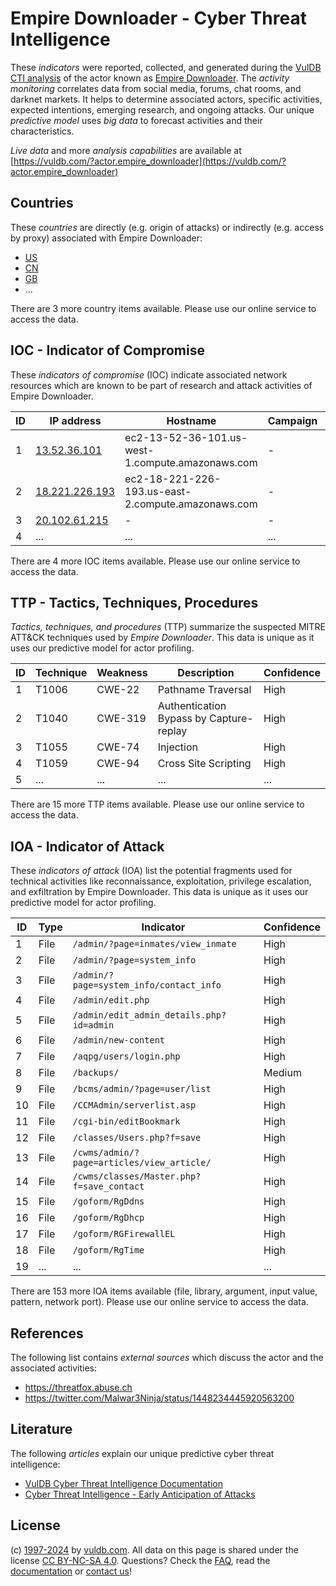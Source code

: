 # Empire Downloader - Cyber Threat Intelligence

These _indicators_ were reported, collected, and generated during the [VulDB CTI analysis](https://vuldb.com/?kb.cti) of the actor known as [Empire Downloader](https://vuldb.com/?actor.empire_downloader). The _activity monitoring_ correlates data from social media, forums, chat rooms, and darknet markets. It helps to determine associated actors, specific activities, expected intentions, emerging research, and ongoing attacks. Our unique _predictive model_ uses _big data_ to forecast activities and their characteristics.

_Live data_ and more _analysis capabilities_ are available at [https://vuldb.com/?actor.empire_downloader](https://vuldb.com/?actor.empire_downloader)

## Countries

These _countries_ are directly (e.g. origin of attacks) or indirectly (e.g. access by proxy) associated with Empire Downloader:

* [US](https://vuldb.com/?country.us)
* [CN](https://vuldb.com/?country.cn)
* [GB](https://vuldb.com/?country.gb)
* ...

There are 3 more country items available. Please use our online service to access the data.

## IOC - Indicator of Compromise

These _indicators of compromise_ (IOC) indicate associated network resources which are known to be part of research and attack activities of Empire Downloader.

ID | IP address | Hostname | Campaign | Confidence
-- | ---------- | -------- | -------- | ----------
1 | [13.52.36.101](https://vuldb.com/?ip.13.52.36.101) | ec2-13-52-36-101.us-west-1.compute.amazonaws.com | - | Medium
2 | [18.221.226.193](https://vuldb.com/?ip.18.221.226.193) | ec2-18-221-226-193.us-east-2.compute.amazonaws.com | - | Medium
3 | [20.102.61.215](https://vuldb.com/?ip.20.102.61.215) | - | - | High
4 | ... | ... | ... | ...

There are 4 more IOC items available. Please use our online service to access the data.

## TTP - Tactics, Techniques, Procedures

_Tactics, techniques, and procedures_ (TTP) summarize the suspected MITRE ATT&CK techniques used by _Empire Downloader_. This data is unique as it uses our predictive model for actor profiling.

ID | Technique | Weakness | Description | Confidence
-- | --------- | -------- | ----------- | ----------
1 | T1006 | CWE-22 | Pathname Traversal | High
2 | T1040 | CWE-319 | Authentication Bypass by Capture-replay | High
3 | T1055 | CWE-74 | Injection | High
4 | T1059 | CWE-94 | Cross Site Scripting | High
5 | ... | ... | ... | ...

There are 15 more TTP items available. Please use our online service to access the data.

## IOA - Indicator of Attack

These _indicators of attack_ (IOA) list the potential fragments used for technical activities like reconnaissance, exploitation, privilege escalation, and exfiltration by Empire Downloader. This data is unique as it uses our predictive model for actor profiling.

ID | Type | Indicator | Confidence
-- | ---- | --------- | ----------
1 | File | `/admin/?page=inmates/view_inmate` | High
2 | File | `/admin/?page=system_info` | High
3 | File | `/admin/?page=system_info/contact_info` | High
4 | File | `/admin/edit.php` | High
5 | File | `/admin/edit_admin_details.php?id=admin` | High
6 | File | `/admin/new-content` | High
7 | File | `/aqpg/users/login.php` | High
8 | File | `/backups/` | Medium
9 | File | `/bcms/admin/?page=user/list` | High
10 | File | `/CCMAdmin/serverlist.asp` | High
11 | File | `/cgi-bin/editBookmark` | High
12 | File | `/classes/Users.php?f=save` | High
13 | File | `/cwms/admin/?page=articles/view_article/` | High
14 | File | `/cwms/classes/Master.php?f=save_contact` | High
15 | File | `/goform/RgDdns` | High
16 | File | `/goform/RgDhcp` | High
17 | File | `/goform/RGFirewallEL` | High
18 | File | `/goform/RgTime` | High
19 | ... | ... | ...

There are 153 more IOA items available (file, library, argument, input value, pattern, network port). Please use our online service to access the data.

## References

The following list contains _external sources_ which discuss the actor and the associated activities:

* https://threatfox.abuse.ch
* https://twitter.com/Malwar3Ninja/status/1448234445920563200

## Literature

The following _articles_ explain our unique predictive cyber threat intelligence:

* [VulDB Cyber Threat Intelligence Documentation](https://vuldb.com/?kb.cti)
* [Cyber Threat Intelligence - Early Anticipation of Attacks](https://www.scip.ch/en/?labs.20201022)

## License

(c) [1997-2024](https://vuldb.com/?kb.changelog) by [vuldb.com](https://vuldb.com/?kb.about). All data on this page is shared under the license [CC BY-NC-SA 4.0](https://creativecommons.org/licenses/by-nc-sa/4.0/). Questions? Check the [FAQ](https://vuldb.com/?kb.faq), read the [documentation](https://vuldb.com/?kb) or [contact us](https://vuldb.com/?contact)!
